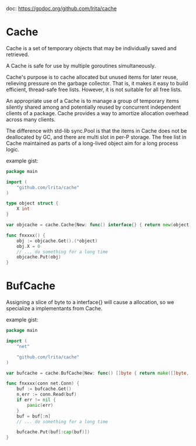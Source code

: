 doc: https://godoc.org/github.com/lrita/cache

# Cache

Cache is a set of temporary objects that may be individually saved and
retrieved.

A Cache is safe for use by multiple goroutines simultaneously.

Cache's purpose is to cache allocated but unused items for later reuse,
relieving pressure on the garbage collector. That is, it makes it easy to
build efficient, thread-safe free lists. However, it is not suitable for all
free lists.

An appropriate use of a Cache is to manage a group of temporary items
silently shared among and potentially reused by concurrent independent
clients of a package. Cache provides a way to amortize allocation overhead
across many clients.

The difference with std-lib sync.Pool is that the items in Cache does not be
deallocated by GC, and there are multi slot in per-P storage. The free list
in Cache maintained as parts of a long-lived object aim for a long process
logic.

example gist:
```go
package main

import (
	"github.com/lrita/cache"
)

type object struct {
	X int
}

var objcache = cache.Cache{New: func() interface{} { return new(object) }}

func fnxxxx() {
	obj := objcache.Get().(*object)
	obj.X = 0
	// ... do something for a long time
	objcache.Put(obj)
}
```

# BufCache
Assigning a slice of byte to a interface{} will cause a allocation, so we
specialize a implementants from Cache.

example gist:
```go
package main

import (
	"net"

	"github.com/lrita/cache"
)

var bufcache = cache.BufCache{New: func() []byte { return make([]byte, 1024) }}

func fnxxxx(conn net.Conn) {
	buf := bufcache.Get()
	n,err := conn.Read(buf)
	if err != nil {
		panic(err)
	}
	buf = buf[:n]
	// ... do something for a long time

	bufcache.Put(buf[:cap(buf)])
}
```